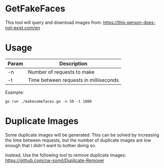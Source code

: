 # GetFakeFaces
This tool will query and download images from: https://this-person-does-not-exist.com/en

# Usage
| Param | Description                           |
| ----- | ------------------------------------- |
| -n    | Number of requests to make            |
| -t    | Time between requests in milliseconds | 

Example:<br/>
```
go run ./makesomefaces.go -n 50 -t 1000
```

# Duplicate Images
 Some duplicate images will be generated. This can be solved by increasing the time between requests, but the number of duplicate images are low enough that I didn't want to bother doing so. 
 
 Instead, Use the following tool to remove duplicate images:
 https://github.com/cw-somil/Duplicate-Remover
